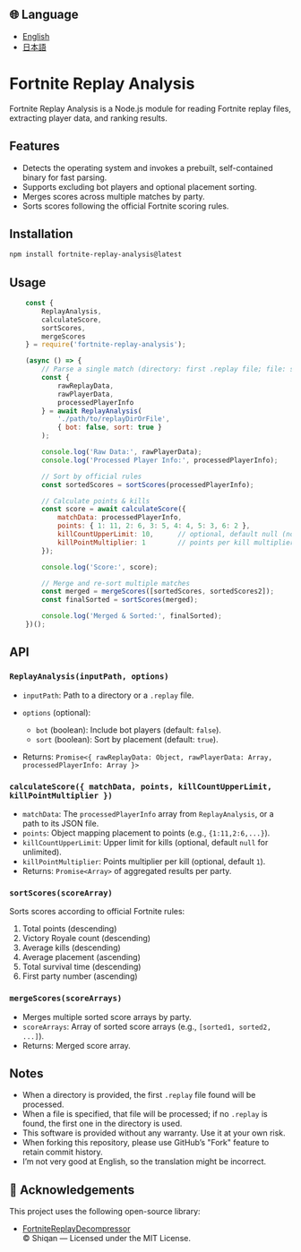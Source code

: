 ## 🌐 Language

- [English](./README.md)
- [日本語](./README.ja.md)

# Fortnite Replay Analysis

Fortnite Replay Analysis is a Node.js module for reading Fortnite replay files, extracting player data, and ranking results.

## Features

* Detects the operating system and invokes a prebuilt, self-contained binary for fast parsing.
* Supports excluding bot players and optional placement sorting.
* Merges scores across multiple matches by party.
* Sorts scores following the official Fortnite scoring rules.

## Installation

```bash
npm install fortnite-replay-analysis@latest
```

## Usage

```js
    const {
        ReplayAnalysis,
        calculateScore,
        sortScores,
        mergeScores
    } = require('fortnite-replay-analysis');

    (async () => {
        // Parse a single match (directory: first .replay file; file: specific .replay)
        const {
            rawReplayData,
            rawPlayerData,
            processedPlayerInfo
        } = await ReplayAnalysis(
            './path/to/replayDirOrFile',
            { bot: false, sort: true }
        );

        console.log('Raw Data:', rawPlayerData);
        console.log('Processed Player Info:', processedPlayerInfo);

        // Sort by official rules
        const sortedScores = sortScores(processedPlayerInfo);

        // Calculate points & kills
        const score = await calculateScore({
            matchData: processedPlayerInfo,
            points: { 1: 11, 2: 6, 3: 5, 4: 4, 5: 3, 6: 2 },
            killCountUpperLimit: 10,      // optional, default null (no limit)
            killPointMultiplier: 1        // points per kill multiplier, optional, default 1
        });

        console.log('Score:', score);

        // Merge and re-sort multiple matches
        const merged = mergeScores([sortedScores, sortedScores2]);
        const finalSorted = sortScores(merged);

        console.log('Merged & Sorted:', finalSorted);
    })();
```

## API

### `ReplayAnalysis(inputPath, options)`

* `inputPath`: Path to a directory or a `.replay` file.
* `options` (optional):

  * `bot` (boolean): Include bot players (default: `false`).
  * `sort` (boolean): Sort by placement (default: `true`).
* Returns: `Promise<{ rawReplayData: Object, rawPlayerData: Array, processedPlayerInfo: Array }>`

### `calculateScore({ matchData, points, killCountUpperLimit, killPointMultiplier })`

* `matchData`: The `processedPlayerInfo` array from `ReplayAnalysis`, or a path to its JSON file.
* `points`: Object mapping placement to points (e.g., `{1:11,2:6,...}`).
* `killCountUpperLimit`: Upper limit for kills (optional, default `null` for unlimited).
* `killPointMultiplier`: Points multiplier per kill (optional, default `1`).
* Returns: `Promise<Array>` of aggregated results per party.

### `sortScores(scoreArray)`

Sorts scores according to official Fortnite rules:

1. Total points (descending)
2. Victory Royale count (descending)
3. Average kills (descending)
4. Average placement (ascending)
5. Total survival time (descending)
6. First party number (ascending)

### `mergeScores(scoreArrays)`

* Merges multiple sorted score arrays by party.
* `scoreArrays`: Array of sorted score arrays (e.g., `[sorted1, sorted2, ...]`).
* Returns: Merged score array.

## Notes

* When a directory is provided, the first `.replay` file found will be processed.
* When a file is specified, that file will be processed; if no `.replay` is found, the first one in the directory is used.
* This software is provided without any warranty. Use it at your own risk.
* When forking this repository, please use GitHub’s "Fork" feature to retain commit history.
* I’m not very good at English, so the translation might be incorrect.

## 🔗 Acknowledgements

This project uses the following open-source library:

- [FortniteReplayDecompressor](https://github.com/Shiqan/FortniteReplayDecompressor)  
  © Shiqan — Licensed under the MIT License.